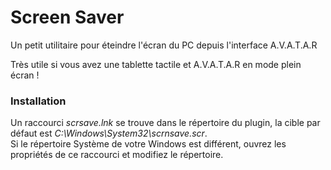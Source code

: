 # Screen Saver

Un petit utilitaire pour éteindre l'écran du PC depuis l'interface A.V.A.T.A.R

Très utile si vous avez une tablette tactile et A.V.A.T.A.R en mode plein écran !

### Installation
Un raccourci _scrsave.lnk_ se trouve dans le répertoire du plugin, la cible par défaut est _C:\Windows\System32\scrnsave.scr_.
<BR>Si le répertoire Système de votre Windows est différent, ouvrez les propriétés de ce raccourci et modifiez le répertoire.

<br><br>